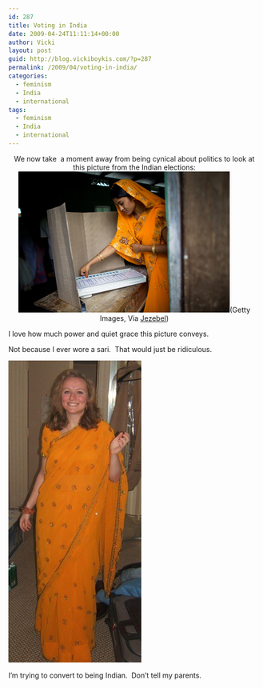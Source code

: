 ```yaml
---
id: 287
title: Voting in India
date: 2009-04-24T11:11:14+00:00
author: Vicki
layout: post
guid: http://blog.vickiboykis.com/?p=287
permalink: /2009/04/voting-in-india/
categories:
  - feminism
  - India
  - international
tags:
  - feminism
  - India
  - international
---
```

<p style="text-align: center;">
  We now take  a moment away from being cynical about politics to look at this picture from the Indian elections: <a href="https://raw.githubusercontent.com/veekaybee/wlb/gh-pages/assets/images/2009/04/voting.jpg"><img class="aligncenter size-full wp-image-288" title="voting" src="https://raw.githubusercontent.com/veekaybee/wlb/gh-pages/assets/images/2009/04/voting.jpg" alt="voting" width="423" height="282" /></a>(Getty Images, Via <a href="http://arm.in/2rq">Jezebel</a>)
</p>

<p style="text-align: left;">
  I love how much power and quiet grace this picture conveys.
</p>

<p style="text-align: left;">
  Not because I ever wore a sari.  That would just be ridiculous.
</p>

<p style="text-align: left;">
  <a href="https://raw.githubusercontent.com/veekaybee/wlb/gh-pages/assets/images/2009/04/n9301935_44016399_7085.jpg"><img class="aligncenter size-full wp-image-292" title="n9301935_44016399_7085" src="https://raw.githubusercontent.com/veekaybee/wlb/gh-pages/assets/images/2009/04/n9301935_44016399_7085.jpg" alt="n9301935_44016399_7085" width="266" height="604" /></a>
</p>

<p style="text-align: left;">
  I&#8217;m trying to convert to being Indian.  Don&#8217;t tell my parents.
</p>